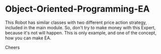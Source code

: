 # Object-Oriented-Programming-EA

This Robot has similar classes with two different price action strategy, included in the main module. So, don't try to make money with this Expert, because it's not will happen. This is only example, and one of the concept, how you can make EA.

Cheers
